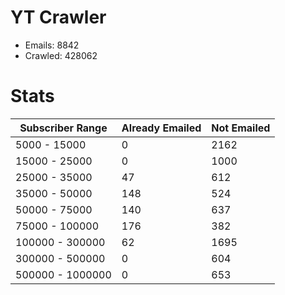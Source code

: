 # YT Crawler
- Emails: 8842
- Crawled: 428062

# Stats
| Subscriber Range  | Already Emailed | Not Emailed |
|-------|-------|-------|
| 5000 - 15000 | 0 | 2162 |
| 15000 - 25000 | 0 | 1000 |
| 25000 - 35000 | 47 | 612 |
| 35000 - 50000 | 148 | 524 |
| 50000 - 75000 | 140 | 637 |
| 75000 - 100000 | 176 | 382 |
| 100000 - 300000 | 62 | 1695 |
| 300000 - 500000 | 0 | 604 |
| 500000 - 1000000 | 0 | 653 |

